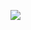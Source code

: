 ![](https://sun9-74.userapi.com/impg/X_aZWsim_L2Ovrr6CQ3QtYvwQNtxAf0mo1cO2w/dyQ5zDxGlLI.jpg?size=604x307&quality=96&sign=a297c02c342401ebd07ff2bf02be8012&type=album)
